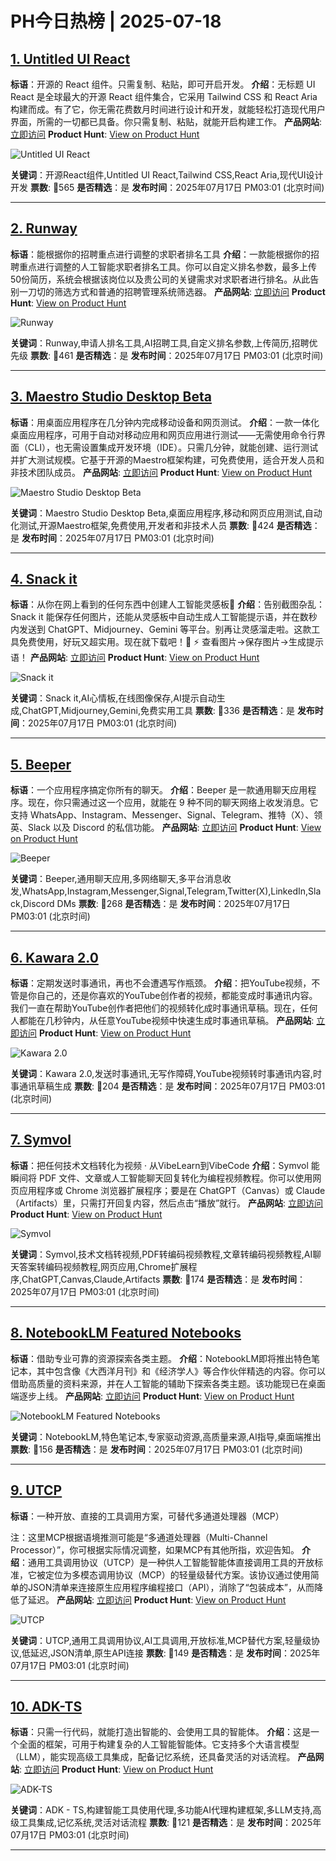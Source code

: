# PH今日热榜 | 2025-07-18

## [1. Untitled UI React](https://www.producthunt.com/products/untitled-ui?utm_campaign=producthunt-api&utm_medium=api-v2&utm_source=Application%3A+dev+%28ID%3A+189358%29)
**标语**：开源的 React 组件。只需复制、粘贴，即可开启开发。
**介绍**：无标题 UI React 是全球最大的开源 React 组件集合，它采用 Tailwind CSS 和 React Aria 构建而成。有了它，你无需花费数月时间进行设计和开发，就能轻松打造现代用户界面，所需的一切都已具备。你只需复制、粘贴，就能开启构建工作。
**产品网站**: [立即访问](https://www.producthunt.com/r/F5J5UJUNHQCYBD?utm_campaign=producthunt-api&utm_medium=api-v2&utm_source=Application%3A+dev+%28ID%3A+189358%29)
**Product Hunt**: [View on Product Hunt](https://www.producthunt.com/products/untitled-ui?utm_campaign=producthunt-api&utm_medium=api-v2&utm_source=Application%3A+dev+%28ID%3A+189358%29)

![Untitled UI React](https://ph-files.imgix.net/7bf8bbba-ced3-48d1-a1cd-f6e53205bcb2.jpeg?auto=format)

**关键词**：开源React组件,Untitled UI React,Tailwind CSS,React Aria,现代UI设计开发
**票数**: 🔺565
**是否精选**：是
**发布时间**：2025年07月17日 PM03:01 (北京时间)

---

## [2. Runway](https://www.producthunt.com/products/runway-ai-applicant-ranking-tool?utm_campaign=producthunt-api&utm_medium=api-v2&utm_source=Application%3A+dev+%28ID%3A+189358%29)
**标语**：能根据你的招聘重点进行调整的求职者排名工具
**介绍**：一款能根据你的招聘重点进行调整的人工智能求职者排名工具。你可以自定义排名参数，最多上传50份简历，系统会根据该岗位以及贵公司的关键需求对求职者进行排名。从此告别一刀切的筛选方式和普通的招聘管理系统筛选器。
**产品网站**: [立即访问](https://www.producthunt.com/r/Y4BVEGS5Q5HXQ4?utm_campaign=producthunt-api&utm_medium=api-v2&utm_source=Application%3A+dev+%28ID%3A+189358%29)
**Product Hunt**: [View on Product Hunt](https://www.producthunt.com/products/runway-ai-applicant-ranking-tool?utm_campaign=producthunt-api&utm_medium=api-v2&utm_source=Application%3A+dev+%28ID%3A+189358%29)

![Runway](https://ph-files.imgix.net/50395e4b-17e0-4203-ba5f-7747ac9ac5e5.png?auto=format)

**关键词**：Runway,申请人排名工具,AI招聘工具,自定义排名参数,上传简历,招聘优先级
**票数**: 🔺461
**是否精选**：是
**发布时间**：2025年07月17日 PM03:01 (北京时间)

---

## [3. Maestro Studio Desktop Beta](https://www.producthunt.com/products/maestro-studio-beta?utm_campaign=producthunt-api&utm_medium=api-v2&utm_source=Application%3A+dev+%28ID%3A+189358%29)
**标语**：用桌面应用程序在几分钟内完成移动设备和网页测试。
**介绍**：一款一体化桌面应用程序，可用于自动对移动应用和网页应用进行测试——无需使用命令行界面（CLI），也无需设置集成开发环境（IDE）。只需几分钟，就能创建、运行测试并扩大测试规模。它基于开源的Maestro框架构建，可免费使用，适合开发人员和非技术团队成员。
**产品网站**: [立即访问](https://www.producthunt.com/r/4LYUR7PFZW4F7K?utm_campaign=producthunt-api&utm_medium=api-v2&utm_source=Application%3A+dev+%28ID%3A+189358%29)
**Product Hunt**: [View on Product Hunt](https://www.producthunt.com/products/maestro-studio-beta?utm_campaign=producthunt-api&utm_medium=api-v2&utm_source=Application%3A+dev+%28ID%3A+189358%29)

![Maestro Studio Desktop Beta](https://ph-files.imgix.net/890e986b-6956-48e4-93c5-a4db87bba2ae.png?auto=format)

**关键词**：Maestro Studio Desktop Beta,桌面应用程序,移动和网页应用测试,自动化测试,开源Maestro框架,免费使用,开发者和非技术人员
**票数**: 🔺424
**是否精选**：是
**发布时间**：2025年07月17日 PM03:01 (北京时间)

---

## [4. Snack it](https://www.producthunt.com/products/snack-prompt?utm_campaign=producthunt-api&utm_medium=api-v2&utm_source=Application%3A+dev+%28ID%3A+189358%29)
**标语**：从你在网上看到的任何东西中创建人工智能灵感板🍫
**介绍**：告别截图杂乱：Snack it 能保存任何图片，还能从灵感板中自动生成人工智能提示语，并在数秒内发送到 ChatGPT、Midjourney、Gemini 等平台。别再让灵感溜走啦。这款工具免费使用，好玩又超实用。现在就下载吧！🍫 ⚡ 查看图片→保存图片→生成提示语！
**产品网站**: [立即访问](https://www.producthunt.com/r/3DNRCVPRKGVHP2?utm_campaign=producthunt-api&utm_medium=api-v2&utm_source=Application%3A+dev+%28ID%3A+189358%29)
**Product Hunt**: [View on Product Hunt](https://www.producthunt.com/products/snack-prompt?utm_campaign=producthunt-api&utm_medium=api-v2&utm_source=Application%3A+dev+%28ID%3A+189358%29)

![Snack it](https://ph-files.imgix.net/85ae26cd-91de-4253-aaa3-66c947ca43b0.png?auto=format)

**关键词**：Snack it,AI心情板,在线图像保存,AI提示自动生成,ChatGPT,Midjourney,Gemini,免费实用工具
**票数**: 🔺336
**是否精选**：是
**发布时间**：2025年07月17日 PM03:01 (北京时间)

---

## [5. Beeper](https://www.producthunt.com/products/beeper-2?utm_campaign=producthunt-api&utm_medium=api-v2&utm_source=Application%3A+dev+%28ID%3A+189358%29)
**标语**：一个应用程序搞定你所有的聊天。
**介绍**：Beeper 是一款通用聊天应用程序。现在，你只需通过这一个应用，就能在 9 种不同的聊天网络上收发消息。它支持 WhatsApp、Instagram、Messenger、Signal、Telegram、推特（X）、领英、Slack 以及 Discord 的私信功能。
**产品网站**: [立即访问](https://www.producthunt.com/r/PSZXC7NYR6SBJH?utm_campaign=producthunt-api&utm_medium=api-v2&utm_source=Application%3A+dev+%28ID%3A+189358%29)
**Product Hunt**: [View on Product Hunt](https://www.producthunt.com/products/beeper-2?utm_campaign=producthunt-api&utm_medium=api-v2&utm_source=Application%3A+dev+%28ID%3A+189358%29)

![Beeper](https://ph-files.imgix.net/94a70e51-94d1-4dbe-9b42-1587483d9d9a.png?auto=format)

**关键词**：Beeper,通用聊天应用,多网络聊天,多平台消息收发,WhatsApp,Instagram,Messenger,Signal,Telegram,Twitter(X),LinkedIn,Slack,Discord DMs
**票数**: 🔺268
**是否精选**：是
**发布时间**：2025年07月17日 PM03:01 (北京时间)

---

## [6. Kawara 2.0](https://www.producthunt.com/products/kawara?utm_campaign=producthunt-api&utm_medium=api-v2&utm_source=Application%3A+dev+%28ID%3A+189358%29)
**标语**：定期发送时事通讯，再也不会遭遇写作瓶颈。
**介绍**：把YouTube视频，不管是你自己的，还是你喜欢的YouTube创作者的视频，都能变成时事通讯内容。我们一直在帮助YouTube创作者把他们的视频转化成时事通讯草稿。现在，任何人都能在几秒钟内，从任意YouTube视频中快速生成时事通讯草稿。
**产品网站**: [立即访问](https://www.producthunt.com/r/GSSVXLNAZP7UOA?utm_campaign=producthunt-api&utm_medium=api-v2&utm_source=Application%3A+dev+%28ID%3A+189358%29)
**Product Hunt**: [View on Product Hunt](https://www.producthunt.com/products/kawara?utm_campaign=producthunt-api&utm_medium=api-v2&utm_source=Application%3A+dev+%28ID%3A+189358%29)

![Kawara 2.0](https://ph-files.imgix.net/d739a012-7a88-410d-b88e-28bce87c9da0.png?auto=format)

**关键词**：Kawara 2.0,发送时事通讯,无写作障碍,YouTube视频转时事通讯内容,时事通讯草稿生成
**票数**: 🔺204
**是否精选**：是
**发布时间**：2025年07月17日 PM03:01 (北京时间)

---

## [7. Symvol](https://www.producthunt.com/products/symvol?utm_campaign=producthunt-api&utm_medium=api-v2&utm_source=Application%3A+dev+%28ID%3A+189358%29)
**标语**：把任何技术文档转化为视频 · 从VibeLearn到VibeCode
**介绍**：Symvol 能瞬间将 PDF 文件、文章或人工智能聊天回复转化为编程视频教程。你可以使用网页应用程序或 Chrome 浏览器扩展程序；要是在 ChatGPT（Canvas）或 Claude（Artifacts）里，只需打开回复内容，然后点击“播放”就行。
**产品网站**: [立即访问](https://www.producthunt.com/r/ARSQDQ7XOMWSG3?utm_campaign=producthunt-api&utm_medium=api-v2&utm_source=Application%3A+dev+%28ID%3A+189358%29)
**Product Hunt**: [View on Product Hunt](https://www.producthunt.com/products/symvol?utm_campaign=producthunt-api&utm_medium=api-v2&utm_source=Application%3A+dev+%28ID%3A+189358%29)

![Symvol](https://ph-files.imgix.net/e403c8c3-fd86-4b34-808a-26a5e863ec54.png?auto=format)

**关键词**：Symvol,技术文档转视频,PDF转编码视频教程,文章转编码视频教程,AI聊天答案转编码视频教程,网页应用,Chrome扩展程序,ChatGPT,Canvas,Claude,Artifacts
**票数**: 🔺174
**是否精选**：是
**发布时间**：2025年07月17日 PM03:01 (北京时间)

---

## [8. NotebookLM Featured Notebooks](https://www.producthunt.com/products/google-notebooklm-plus?utm_campaign=producthunt-api&utm_medium=api-v2&utm_source=Application%3A+dev+%28ID%3A+189358%29)
**标语**：借助专业可靠的资源探索各类主题。
**介绍**：NotebookLM即将推出特色笔记本，其中包含像《大西洋月刊》和《经济学人》等合作伙伴精选的内容。你可以借助高质量的资料来源，并在人工智能的辅助下探索各类主题。该功能现已在桌面端逐步上线。
**产品网站**: [立即访问](https://www.producthunt.com/r/JQZNVIIKH26MAW?utm_campaign=producthunt-api&utm_medium=api-v2&utm_source=Application%3A+dev+%28ID%3A+189358%29)
**Product Hunt**: [View on Product Hunt](https://www.producthunt.com/products/google-notebooklm-plus?utm_campaign=producthunt-api&utm_medium=api-v2&utm_source=Application%3A+dev+%28ID%3A+189358%29)

![NotebookLM Featured Notebooks](https://ph-files.imgix.net/28a15190-2ce0-4062-bc0b-9ab1ad96e3d7.jpeg?auto=format)

**关键词**：NotebookLM,特色笔记本,专家驱动资源,高质量来源,AI指导,桌面端推出
**票数**: 🔺156
**是否精选**：是
**发布时间**：2025年07月17日 PM03:01 (北京时间)

---

## [9. UTCP](https://www.producthunt.com/products/utcp?utm_campaign=producthunt-api&utm_medium=api-v2&utm_source=Application%3A+dev+%28ID%3A+189358%29)
**标语**：一种开放、直接的工具调用方案，可替代多通道处理器（MCP） 

注：这里MCP根据语境推测可能是“多通道处理器（Multi-Channel Processor）”，你可根据实际情况调整，如果MCP有其他所指，欢迎告知。
**介绍**：通用工具调用协议（UTCP）是一种供人工智能智能体直接调用工具的开放标准，它被定位为多模态调用协议（MCP）的轻量级替代方案。该协议通过使用简单的JSON清单来连接原生应用程序编程接口（API），消除了“包装成本”，从而降低了延迟。
**产品网站**: [立即访问](https://www.producthunt.com/r/PU2FWZVXFWYOMF?utm_campaign=producthunt-api&utm_medium=api-v2&utm_source=Application%3A+dev+%28ID%3A+189358%29)
**Product Hunt**: [View on Product Hunt](https://www.producthunt.com/products/utcp?utm_campaign=producthunt-api&utm_medium=api-v2&utm_source=Application%3A+dev+%28ID%3A+189358%29)

![UTCP](https://ph-files.imgix.net/07ef6fae-0e4f-4109-89ac-ec4b66f93182.jpeg?auto=format)

**关键词**：UTCP,通用工具调用协议,AI工具调用,开放标准,MCP替代方案,轻量级协议,低延迟,JSON清单,原生API连接
**票数**: 🔺149
**是否精选**：是
**发布时间**：2025年07月17日 PM03:01 (北京时间)

---

## [10. ADK-TS](https://www.producthunt.com/products/adk-ts-build-ai-agents-in-one-line?utm_campaign=producthunt-api&utm_medium=api-v2&utm_source=Application%3A+dev+%28ID%3A+189358%29)
**标语**：只需一行代码，就能打造出智能的、会使用工具的智能体。
**介绍**：这是一个全面的框架，可用于构建复杂的人工智能智能体。它支持多个大语言模型（LLM），能实现高级工具集成，配备记忆系统，还具备灵活的对话流程。
**产品网站**: [立即访问](https://www.producthunt.com/r/7LK7SOCGSVL6UD?utm_campaign=producthunt-api&utm_medium=api-v2&utm_source=Application%3A+dev+%28ID%3A+189358%29)
**Product Hunt**: [View on Product Hunt](https://www.producthunt.com/products/adk-ts-build-ai-agents-in-one-line?utm_campaign=producthunt-api&utm_medium=api-v2&utm_source=Application%3A+dev+%28ID%3A+189358%29)

![ADK-TS](https://ph-files.imgix.net/108b5499-05e9-4ab6-ac52-0da1ae9bec89.png?auto=format)

**关键词**：ADK - TS,构建智能工具使用代理,多功能AI代理构建框架,多LLM支持,高级工具集成,记忆系统,灵活对话流程
**票数**: 🔺121
**是否精选**：是
**发布时间**：2025年07月17日 PM03:01 (北京时间)

---

